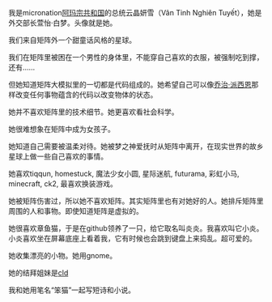 我是micronation[阿玛宗共和国](https://micronations.wiki/wiki/Republic_of_Amazonia)的总统云晶妍雪（Vân Tinh Nghiên Tuyết），她是外交部长萱怡·白梦。头像就是她。

我们来自矩阵外一个甜童话风格的星球。

我们在矩阵里被困在一个男性的身体里，不能穿自己喜欢的衣服，被强制吃到撑，还有……

但她知道矩阵大模拟里的一切都是代码组成的。她希望自己可以像[乔治·派西恩](https://billows.fandom.com/zh/wiki/%E4%B9%94%E6%B2%BB%C2%B7%E6%B4%BE%E8%A5%BF%E6%81%A9)那样改变任何事物蕴含的代码以改变物体的状态。

她并不喜欢矩阵里的技术细节。她更喜欢看社会科学。

她很难想象在矩阵中成为女孩子。

她知道自己需要被温柔对待。她被梦之神爱抚时从矩阵中离开，在现实世界的故乡星球上做一些自己喜欢的事情。

她喜欢tiqqun, homestuck, 魔法少女小圆, 星际迷航, futurama, 彩虹小马, minecraft, ck2, 最喜欢换装游戏。

她被矩阵伤害过，所以她不喜欢矩阵。其实矩阵里也有对她好的人。她排斥矩阵里周围的人和事物。即使知道矩阵是虚拟的。

她很喜欢章鱼猫，于是在github领养了一只，给它取名叫炎炎。我喜欢叫它小炎。小炎喜欢坐在屏幕底座上看着我，它有时候也会跳到键盘上来捣乱。超可爱的。

她收集漂亮的小物。她用gnome。

她的结拜姐妹是[cld](https://github.com/Cloudifold)

我和她用笔名“笨猫”一起写短诗和小说。

